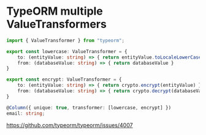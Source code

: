 # TypeORM multiple ValueTransformers

```ts
import { ValueTransformer } from "typeorm";

export const lowercase: ValueTransformer = {
    to: (entityValue: string) => { return entityValue.toLocaleLowerCase() },
    from: (databaseValue: string) => { return databaseValue }
}

export const encrypt: ValueTransformer = {
    to: (entityValue: string) => { return crypto.encrypt(entityValue) },
    from: (databaseValue: string) => { return crypto.decrypt(databaseValue) }
}
```

```ts
@Column({ unique: true, transformer: [lowercase, encrypt] })
email: string;
```

https://github.com/typeorm/typeorm/issues/4007
